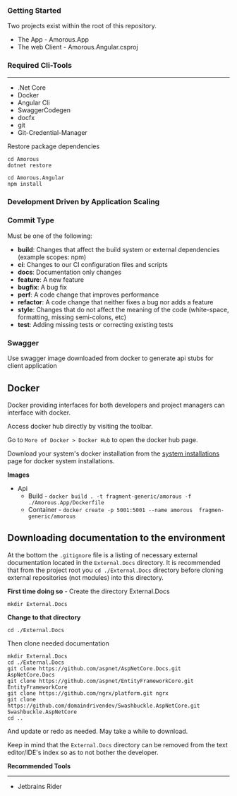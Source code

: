 ### Getting Started
Two projects exist within the root of this repository.

* The App - Amorous.App
* The web Client - Amorous.Angular.csproj

### Required Cli-Tools
___
- .Net Core
- Docker
- Angular Cli
- SwaggerCodegen
- docfx
- git
- Git-Credential-Manager


Restore package dependencies
```
cd Amorous
dotnet restore
```
```
cd Amorous.Angular
npm install
```

### Development Driven by Application Scaling

### Commit Type

Must be one of the following:

* **build**: Changes that affect the build system or external dependencies (example scopes: npm)
* **ci**: Changes to our CI configuration files and scripts
* **docs**: Documentation only changes
* **feature**: A new feature
* **bugfix**: A bug fix
* **perf**: A code change that improves performance
* **refactor**: A code change that neither fixes a bug nor adds a feature
* **style**: Changes that do not affect the meaning of the code (white-space, formatting, missing semi-colons, etc)
* **test**: Adding missing tests or correcting existing tests



### Swagger
Use swagger image downloaded from docker to generate api stubs for client application

**Docker**
----------
Docker providing interfaces for both developers and project managers can interface with docker.

Access docker hub directly by visiting the toolbar.

Go to `More of Docker > Docker Hub` to open the docker hub page.

Download your system's docker installation from the [system installations](https://docs.docker.com/v17.12/install/#supported-platforms) page for docker system installations.

**Images**

- Api 
    - Build  - ``docker build . -t fragment-generic/amorous -f ./Amorous.App/Dockerfile``
    - Container - ``docker create -p 5001:5001 --name amorous  fragmen-generic/amorous``


**Downloading documentation to the environment**
----

At the bottom the `.gitignore` file is a listing of necessary external documentation located in the `External.Docs` directory. It is recommended that from the project root you `cd ./External.Docs` directory before cloning external repositories (not modules) into this directory.

**First time doing so** - Create the directory External.Docs  

`mkdir External.Docs`  

**Change to that directory**

`cd ./External.Docs`

Then clone needed documentation

```
mkdir External.Docs
cd ./External.Docs
git clone https://github.com/aspnet/AspNetCore.Docs.git AspNetCore.Docs
git clone https://github.com/aspnet/EntityFrameworkCore.git EntityFrameworkCore
git clone https://github.com/ngrx/platform.git ngrx
git clone https://github.com/domaindrivendev/Swashbuckle.AspNetCore.git Swashbuckle.AspNetCore
cd ..
```


And update or redo as needed. May take a while to download.

Keep in mind that the `External.Docs` directory can be removed from the text editor/IDE's index so as to not bother the developer.
 
**Recommended Tools**
___
- Jetbrains Rider
